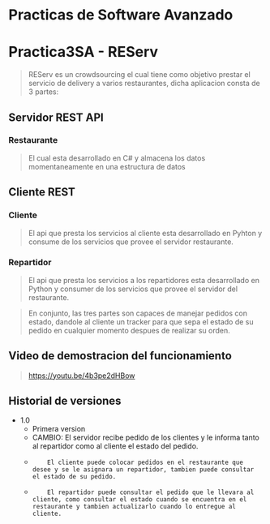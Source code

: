 # Practicas de Software Avanzado
# Practica3SA - REServ



> REServ es un crowdsourcing el cual tiene como objetivo prestar el servicio de delivery a varios restaurantes, dicha aplicacion consta de 3 partes:

## Servidor REST API
### Restaurante
> El cual esta desarrollado en C# y almacena los datos momentaneamente en una estructura de datos

## Cliente REST 
### Cliente
> El api que presta los servicios al cliente esta desarrollado en Pyhton y consume de los servicios que provee el servidor restaurante.

### Repartidor
> El api que presta los servicios a los repartidores esta desarrollado en Python y consumer de los servicios que provee el servidor del restaurante. 


>En conjunto, las tres partes son capaces de manejar pedidos con estado, dandole al cliente un tracker para que sepa el estado de su pedido en cualquier momento despues de realizar su orden. 

## Video de demostracion del funcionamiento
> https://youtu.be/4b3pe2dHBow
## Historial de versiones
* 1.0
  * Primera version
  * CAMBIO: El servidor recibe pedido de los clientes y le informa tanto al repartidor como al cliente el estado del pedido.
  *         El cliente puede colocar pedidos en el restaurante que desee y se le asignara un repartidor, tambien puede consultar el estado de su pedido. 
  *         El repartidor puede consultar el pedido que le llevara al cliente, como consultar el estado cuando se encuentra en el restaurante y tambien actualizarlo cuando lo entregue al cliente. 
